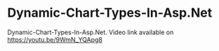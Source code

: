 # Dynamic-Chart-Types-In-Asp.Net
Dynamic-Chart-Types-In-Asp.Net. Video link available on https://youtu.be/9WmN_YQApg8
